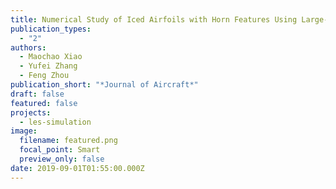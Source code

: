 ```yaml
---
title: Numerical Study of Iced Airfoils with Horn Features Using Large-Eddy Simulation
publication_types:
  - "2"
authors:
  - Maochao Xiao
  - Yufei Zhang
  - Feng Zhou
publication_short: "*Journal of Aircraft*"
draft: false
featured: false
projects:
  - les-simulation
image:
  filename: featured.png
  focal_point: Smart
  preview_only: false
date: 2019-09-01T01:55:00.000Z
---
```

